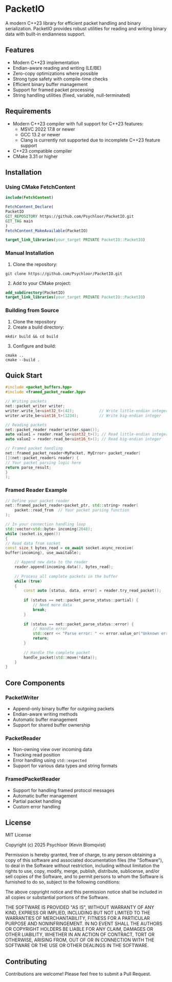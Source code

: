 # PacketIO

A modern C++23 library for efficient packet handling and binary serialization. PacketIO provides robust utilities for reading and writing binary data with built-in endianness support.

## Features

- Modern C++23 implementation
- Endian-aware reading and writing (LE/BE)
- Zero-copy optimizations where possible
- Strong type safety with compile-time checks
- Efficient binary buffer management
- Support for framed packet processing
- String handling utilities (fixed, variable, null-terminated)

## Requirements

- Modern C++23 compiler with full support for C++23 features:
    - MSVC 2022 17.8 or newer
    - GCC 13.2 or newer
    - Clang is currently not supported due to incomplete C++23 feature support
- C++23 compatible compiler
- CMake 3.31 or higher

## Installation

### Using CMake FetchContent
```cmake
include(FetchContent)

FetchContent_Declare(
PacketIO
GIT_REPOSITORY https://github.com/Psychloor/PacketIO.git
GIT_TAG main
)
FetchContent_MakeAvailable(PacketIO)

target_link_libraries(your_target PRIVATE PacketIO::PacketIO)
```
### Manual Installation

1. Clone the repository:
```shell
git clone https://github.com/Psychloor/PacketIO.git
```
2. Add to your CMake project:
```cmake
add_subdirectory(PacketIO)
target_link_libraries(your_target PRIVATE PacketIO::PacketIO)
```
### Building from Source

1. Clone the repository
2. Create a build directory:
```shell
mkdir build && cd build
```
3. Configure and build:
```shell
cmake ..
cmake --build .
```
## Quick Start
```cpp
#include <packet_buffers.hpp>
#include <framed_packet_reader.hpp>

// Writing packets
net::packet_writer writer;
writer.write_le<uint32_t>(42);           // Write little-endian integer
writer.write_be<uint16_t>(1234);         // Write big-endian integer

// Reading packets
net::packet_reader reader(writer.span());
auto value1 = reader.read_le<uint32_t>(); // Read little-endian integer
auto value2 = reader.read_be<uint16_t>(); // Read big-endian integer

// Framed packet handling
net::framed_packet_reader<MyPacket, MyError> packet_reader(
[](net::packet_reader& reader) {
// Your packet parsing logic here
return parse_result;
}
);
```
### Framed Reader Example
```cpp
// Define your packet reader
net::framed_packet_reader<packet_ptr, std::string> reader(
    packet::read_from  // Your packet parsing function
);

// In your connection handling loop
std::vector<std::byte> incoming(2048);
while (socket.is_open())
{
// Read data from socket
const size_t bytes_read = co_await socket.async_receive(
buffer(incoming), use_awaitable);

    // Append new data to the reader
    reader.append(incoming.data(), bytes_read);
    
    // Process all complete packets in the buffer
    while (true) 
    {
        const auto [status, data, error] = reader.try_read_packet();
        
        if (status == net::packet_parse_status::partial) {
            // Need more data
            break;
        }
        
        if (status == net::packet_parse_status::error) {
            // Handle error
            std::cerr << "Parse error: " << error.value_or("Unknown error") << std::endl;
            return;
        }
        
        // Handle the complete packet
        handle_packet(std::move(*data));
    }
}
```
## Core Components

### PacketWriter

- Append-only binary buffer for outgoing packets
- Endian-aware writing methods
- Automatic buffer management
- Support for shared buffer ownership

### PacketReader

- Non-owning view over incoming data
- Tracking read position
- Error handling using `std::expected`
- Support for various data types and string formats

### FramedPacketReader

- Support for handling framed protocol messages
- Automatic buffer management
- Partial packet handling
- Custom error handling

## License

MIT License

Copyright (c) 2025 Psychloor (Kevin Blomqvist)

Permission is hereby granted, free of charge, to any person obtaining a copy
of this software and associated documentation files (the "Software"), to deal
in the Software without restriction, including without limitation the rights
to use, copy, modify, merge, publish, distribute, sublicense, and/or sell
copies of the Software, and to permit persons to whom the Software is
furnished to do so, subject to the following conditions:

The above copyright notice and this permission notice shall be included in all
copies or substantial portions of the Software.

THE SOFTWARE IS PROVIDED "AS IS", WITHOUT WARRANTY OF ANY KIND, EXPRESS OR
IMPLIED, INCLUDING BUT NOT LIMITED TO THE WARRANTIES OF MERCHANTABILITY,
FITNESS FOR A PARTICULAR PURPOSE AND NONINFRINGEMENT. IN NO EVENT SHALL THE
AUTHORS OR COPYRIGHT HOLDERS BE LIABLE FOR ANY CLAIM, DAMAGES OR OTHER
LIABILITY, WHETHER IN AN ACTION OF CONTRACT, TORT OR OTHERWISE, ARISING FROM,
OUT OF OR IN CONNECTION WITH THE SOFTWARE OR THE USE OR OTHER DEALINGS IN THE
SOFTWARE.


## Contributing

Contributions are welcome! Please feel free to submit a Pull Request.